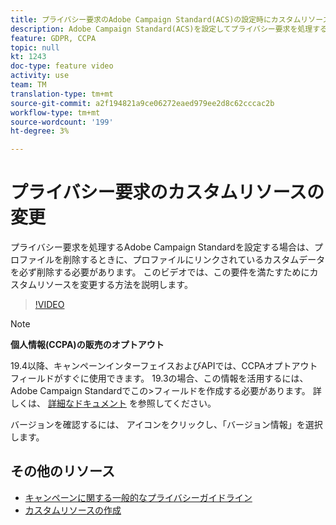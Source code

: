 ```yaml
---
title: プライバシー要求のAdobe Campaign Standard(ACS)の設定時にカスタムリソースを変更する
description: Adobe Campaign Standard(ACS)を設定してプライバシー要求を処理する場合は、プロファイルを削除するときに、プロファイルにリンクされているカスタムデータを削除する必要があります。 このビデオでは、この要件を満たすためにカスタムリソースを変更する方法を説明します。
feature: GDPR, CCPA
topic: null
kt: 1243
doc-type: feature video
activity: use
team: TM
translation-type: tm+mt
source-git-commit: a2f194821a9ce06272eaed979ee2d8c62cccac2b
workflow-type: tm+mt
source-wordcount: '199'
ht-degree: 3%

---
```



# プライバシー要求のカスタムリソースの変更

プライバシー要求を処理するAdobe Campaign Standardを設定する場合は、プロファイルを削除するときに、プロファイルにリンクされているカスタムデータを必ず削除する必要があります。 このビデオでは、この要件を満たすためにカスタムリソースを変更する方法を説明します。

>[!VIDEO](https://video.tv.adobe.com/v/23326?quality=12)

>[!NOTE]
>
>**個人情報(CCPA)の販売のオプトアウト**
>
>19.4以降、キャンペーンインターフェイスおよびAPIでは、CCPAオプトアウトフィールドがすぐに使用できます。 19.3の場合、この情報を活用するには、Adobe Campaign Standardでこの>フィールドを作成する必要があります。 詳しくは、 [詳細なドキュメント](https://helpx.adobe.com/campaign/kb/acs-privacy.html#ccpa) を参照してください。
>
> バージョンを確認するには、 アイコンをクリックし、「バージョン情報」を選択します。

## その他のリソース

* [キャンペーンに関する一般的なプライバシーガイドライン](https://helpx.adobe.com/jp/campaign/kb/campaign-privacy-overview.html)
* [カスタムリソースの作成](/help/managing-processes-and-data/custom-resources/creating-custom-resources.md)
